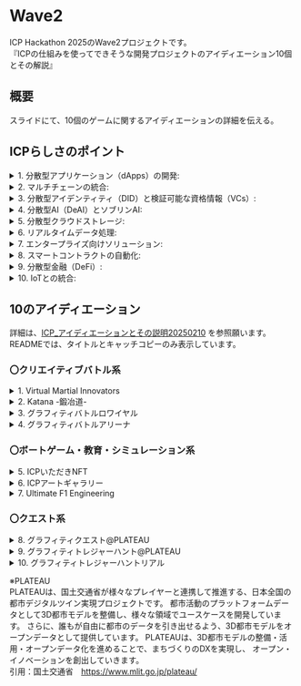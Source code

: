 # Wave2
ICP Hackathon 2025のWave2プロジェクトです。  
『ICPの仕組みを使ってできそうな開発プロジェクトのアイディエーション10個とその解説』

## 概要
スライドにて、10個のゲームに関するアイディエーションの詳細を伝える。

## ICPらしさのポイント
<details>
  <summary>1. 分散型アプリケーション（dApps）の開発:</summary>
  ICPは、スマートコントラクトを使用して分散型アプリケーションを構築するためのプラットフォームを提供する。  
  これにより、中央集権的なサーバーに依存せずに、安全かつ信頼性の高いアプリケーションを開発できる。
</details>

<details>
  <summary>2. マルチチェーンの統合:</summary>
  ICPは、異なるブロックチェーン間での相互運用性を提供する。  
  これにより、異なるチェーン上の資産やデータをシームレスに統合し、複雑なユースケースを実現できる。
</details>

<details>
  <summary>3. 分散型アイデンティティ（DID）と検証可能な資格情報（VCs）:</summary>
  ICPは、ユーザーのアイデンティティを分散型で管理し、検証可能な資格情報を提供するための仕組みを提供する。  
  これにより、ユーザーのプライバシーを保護しつつ、信頼性の高い認証システムを構築できる。
</details>

<details>
  <summary>4. 分散型AI（DeAI）とソブリンAI:</summary>
  ICPは、分散型AIモデルのトレーニングとデプロイをサポートする。  
  これにより、中央集権的なAIプラットフォームに依存せずに、分散型でAIを活用したアプリケーションを開発できる。
</details>

<details>
  <summary>5. 分散型クラウドストレージ:</summary>
  ICPは、分散型のクラウドストレージを提供し、データの保存とアクセスを分散型で行うことができる。  
  これにより、データのセキュリティとプライバシーを向上させることができる。
</details>

<details>
  <summary>6. リアルタイムデータ処理:</summary>
  ICPは、高速なデータ処理能力を持ち、リアルタイムでのデータ処理や分析を可能にする。  
  これにより、リアルタイムでの意思決定やアクションが求められるユースケースに対応できる。
</details>

<details>
  <summary>7. エンタープライズ向けソリューション:</summary>
  ICPは、エンタープライズ向けのソリューションを提供し、企業が分散型技術を活用してビジネスプロセスを最適化することを支援する。
</details>

<details>
  <summary>8. スマートコントラクトの自動化:</summary>
  ICPは、スマートコントラクトを使用してビジネスプロセスを自動化し、効率化する。  
  これにより、手動の介入を減らし、エラーを防ぐことができる。
</details>

<details>
  <summary>9. 分散型金融（DeFi）:</summary>
  ICPは、分散型金融アプリケーションの開発をサポートし、ユーザーが中央集権的な金融機関に依存せずに金融サービスを利用できるようにする。
</details>

<details>
  <summary>10. IoTとの統合:</summary>
  ICPは、IoTデバイスとの統合をサポートし、分散型でのデバイス管理やデータ収集を可能にする。  
  これにより、IoTエコシステム全体のセキュリティと効率を向上させることができる。
</details>

## 10のアイディエーション
詳細は、[ICP_アイディエーションとその説明20250210](/Wave2/ICP_アイディエーションとその説明20250210.pptx) を参照願います。  
READMEでは、タイトルとキャッチコピーのみ表示しています。  
### 〇クリエイティブバトル系
<details>
<summary>1. Virtual Martial Innovators</summary>

まだ見ぬ技を創り、後世に残せ  
<img src="/Wave2/GameImage/1Virtual%20Martial%20Innovators.png" width="200"/>
</details>

<details>
<summary>2. Katana -鍛冶道-</summary>

一振りの剣に宿る歴史と未来――あなたの手で創り出す。――   
<img src="/Wave2/GameImage/2.Katana -鍛冶道-1.png" width="200"/>
</details>

<details>
<summary>3. グラフィティバトルロワイヤル</summary>
  
キャンバスは街全体、君の色で染め上げろ！  
<img src="/Wave2/GameImage/3.グラフィティバトルロワイヤル.png" width="200"/>
</details>

<details>
<summary>4. グラフィティバトルアリーナ</summary>
  
色彩の戦場へ――グラフィティで頂点を目指せ！  
<img src="/Wave2/GameImage/4.グラフィティバトルアリーナ.png" width="200"/>
</details>

### 〇ボートゲーム・教育・シミュレーション系
<details>
<summary>5. ICPいただきNFT</summary>
  
楽しみながら学べる――ICPで始めるNFTの冒険！  
<img src="/Wave2/GameImage/5.ICPいただきNFT.png" width="200"/>
</details>

<details>
<summary>6. ICPアートギャラリー</summary>
  
アートの未来がここに―ICPアートギャラリーで創造力を解き放て！  
<img src="/Wave2/GameImage/6.ICPアートギャラリー.png" width="200"/>
</details>

<details>
<summary>7. Ultimate F1 Engineering</summary>
  
究極のF1エンジニアリング――最速の夢を現実に！  
<img src="/Wave2/GameImage/7.Ultimate%20F1%20Engineering.png" width="200"/>
</details>

### 〇クエスト系
<details>
<summary>8. グラフィティクエスト@PLATEAU</summary>
  
現実の都市を舞台に、デジタルアートの冒険へ  
<img src="/Wave2/GameImage/8.グラフィティクエスト@PLATEAU.png" width="200"/>
</details>

<details>
<summary>9. グラフィティトレジャーハント@PLATEAU</summary>
  
都市のアートを探せ、宝物を見つけろ  
<img src="/Wave2/GameImage/9.グラフィティトレジャーハント@PLATEAU.png" width="200"/>
</details>

<details>
<summary>10. グラフィティトレジャーハントリアル</summary>
  
現実世界でアートを見つけ、デジタル宝物を手に入れろ  
<img src="/Wave2/GameImage/10.グラフィティトレジャーハントリアル.png" width="200"/>
</details>

※PLATEAU  
PLATEAUは、国土交通省が様々なプレイヤーと連携して推進する、日本全国の都市デジタルツイン実現プロジェクトです。
都市活動のプラットフォームデータとして3D都市モデルを整備し、様々な領域でユースケースを開発しています。
さらに、誰もが自由に都市のデータを引き出せるよう、3D都市モデルをオープンデータとして提供しています。
PLATEAUは、3D都市モデルの整備・活用・オープンデータ化を進めることで、まちづくりのDXを実現し、
オープン・イノベーションを創出していきます。  
引用：国土交通省　https://www.mlit.go.jp/plateau/

